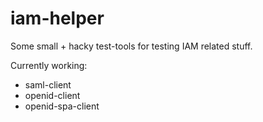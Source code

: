 # iam-helper
Some small + hacky test-tools for testing IAM related stuff.

Currently working:
* saml-client
* openid-client
* openid-spa-client
